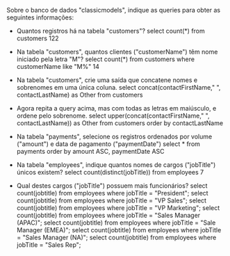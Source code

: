 Sobre o banco de dados "classicmodels", indique as queries para obter as seguintes informações:

- Quantos registros há na tabela "customers"?
    select count(*) from customers 122
    
- Na tabela "customers", quantos clientes ("customerName") têm nome iniciado pela letra "M"?
    select count(*) from customers where customerName like "M%" 14
    
- Na tabela "customers", crie uma saída que concatene nomes e sobrenomes em uma única coluna.
    select concat(contactFirstName," ", contactLastName) as Other from customers
    
- Agora repita a query acima, mas com todas as letras em maiúsculo, e ordene pelo sobrenome.
    select upper(concat(contactFirstName," ", contactLastName)) as Other from customers order by contactLastName
    
- Na tabela "payments", selecione os registros ordenados por volume ("amount") e data de pagamento ("paymentDate")
    select * from payments order by amount ASC, paymentDate ASC
    
- Na tabela "employees", indique quantos nomes de cargos ("jobTitle") únicos existem?
    select count(distinct(jobTitle)) from employees 7
    
- Qual destes cargos ("jobTitle") possuem mais funcionários?
    select count(jobtitle) from employees where jobTitle = "President";
    select count(jobtitle) from employees where jobTitle = "VP Sales";
    select count(jobtitle) from employees where jobTitle = "VP Marketing";
    select count(jobtitle) from employees where jobTitle = "Sales Manager (APAC)";
    select count(jobtitle) from employees where jobTitle = "Sale Manager (EMEA)";
    select count(jobtitle) from employees where jobTitle = "Sales Manager (NA)";
    select count(jobtitle) from employees where jobTitle = "Sales Rep";